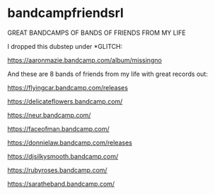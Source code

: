 # bandcampfriendsrl

GREAT BANDCAMPS OF BANDS OF FRIENDS FROM MY LIFE

I dropped this dubstep under *GLITCH:

https://aaronmazie.bandcamp.com/album/missingno

And these are 8 bands of friends from my life with great records out:

https://flyingcar.bandcamp.com/releases

https://delicateflowers.bandcamp.com/

https://neur.bandcamp.com/

https://faceofman.bandcamp.com/

https://donnielaw.bandcamp.com/releases

https://djsilkysmooth.bandcamp.com/

https://rubyroses.bandcamp.com/

https://saratheband.bandcamp.com/
